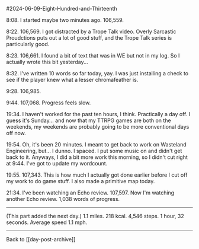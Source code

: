#2024-06-09-Eight-Hundred-and-Thirteenth

8:08.  I started maybe two minutes ago.  106,559.

8:22.  106,569.  I got distracted by a Trope Talk video.  Overly Sarcastic Proudctions puts out a lot of good stuff, and the Trope Talk series is particularly good.

8:23.  106,661.  I found a bit of text that was in WE but not in my log.  So I actually wrote this bit yesterday...

8:32.  I've written 10 words so far today, yay.  I was just installing a check to see if the player knew what a lesser chromafeather is.

9:28.  106,985.

9:44.  107,068.  Progress feels slow.

19:34.  I haven't worked for the past ten hours, I think.  Practically a day off.  I guess it's Sunday... and now that my TTRPG games are both on the weekends, my weekends are probably going to be more conventional days off now.

19:54.  Oh, it's been 20 minutes.  I meant to get back to work on Wasteland Engineering, but...  I dunno.  I spaced.  I put some music on and didn't get back to it.  Anyways, I did a bit more work this morning, so I didn't cut right at 9:44.  I've got to update my wordcount.

19:55.  107,343.  This is how much I actually got done earlier before I cut off my work to do game stuff.  I also made a primitive map today.

21:34.  I've been watching an Echo review.  107,597.  Now I'm watching another Echo review.  1,038 words of progress.

---
(This part added the next day.)  1.1 miles.  218 kcal.  4,546 steps.  1 hour, 32 seconds.  Average speed 1.1 mph.

---
Back to [[day-post-archive]]